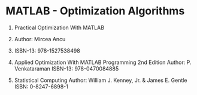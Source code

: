 # MATLAB - Optimization Algorithms

01. Practical Optimization With MATLAB
02. Author: Mircea Ancu
03. ISBN-13: 978-1527538498

02. Applied Optimization With MATLAB Programming 2nd Edition
Author: P. Venkataraman
ISBN-13: 978-0470084885

03. Statistical Computing
Author: William J. Kenney, Jr. & James E. Gentle
ISBN: 0-8247-6898-1
